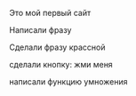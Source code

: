 Это мой первый сайт

Написали фразу 

Сделали фразу крассной

сделали кнопку: жми меня

написали функцию умножения 

